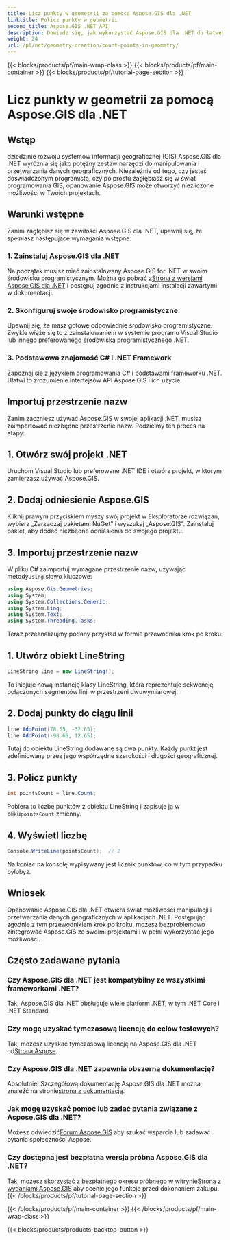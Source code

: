 ```yaml
---
title: Licz punkty w geometrii za pomocą Aspose.GIS dla .NET
linktitle: Policz punkty w geometrii
second_title: Aspose.GIS .NET API
description: Dowiedz się, jak wykorzystać Aspose.GIS dla .NET do łatwego manipulowania danymi geograficznymi. Dostępne kompleksowe samouczki.
weight: 24
url: /pl/net/geometry-creation/count-points-in-geometry/
---
```


{{< blocks/products/pf/main-wrap-class >}}
{{< blocks/products/pf/main-container >}}
{{< blocks/products/pf/tutorial-page-section >}}

# Licz punkty w geometrii za pomocą Aspose.GIS dla .NET

## Wstęp
dziedzinie rozwoju systemów informacji geograficznej (GIS) Aspose.GIS dla .NET wyróżnia się jako potężny zestaw narzędzi do manipulowania i przetwarzania danych geograficznych. Niezależnie od tego, czy jesteś doświadczonym programistą, czy po prostu zagłębiasz się w świat programowania GIS, opanowanie Aspose.GIS może otworzyć niezliczone możliwości w Twoich projektach.
## Warunki wstępne
Zanim zagłębisz się w zawiłości Aspose.GIS dla .NET, upewnij się, że spełniasz następujące wymagania wstępne:
### 1. Zainstaluj Aspose.GIS dla .NET
 Na początek musisz mieć zainstalowany Aspose.GIS for .NET w swoim środowisku programistycznym. Można go pobrać z[Strona z wersjami Aspose.GIS dla .NET](https://releases.aspose.com/gis/net/) i postępuj zgodnie z instrukcjami instalacji zawartymi w dokumentacji.
### 2. Skonfiguruj swoje środowisko programistyczne
Upewnij się, że masz gotowe odpowiednie środowisko programistyczne. Zwykle wiąże się to z zainstalowaniem w systemie programu Visual Studio lub innego preferowanego środowiska programistycznego .NET.
### 3. Podstawowa znajomość C# i .NET Framework
Zapoznaj się z językiem programowania C# i podstawami frameworku .NET. Ułatwi to zrozumienie interfejsów API Aspose.GIS i ich użycie.

## Importuj przestrzenie nazw
Zanim zaczniesz używać Aspose.GIS w swojej aplikacji .NET, musisz zaimportować niezbędne przestrzenie nazw. Podzielmy ten proces na etapy:
## 1. Otwórz swój projekt .NET
Uruchom Visual Studio lub preferowane .NET IDE i otwórz projekt, w którym zamierzasz używać Aspose.GIS.
## 2. Dodaj odniesienie Aspose.GIS
Kliknij prawym przyciskiem myszy swój projekt w Eksploratorze rozwiązań, wybierz „Zarządzaj pakietami NuGet” i wyszukaj „Aspose.GIS”. Zainstaluj pakiet, aby dodać niezbędne odniesienia do swojego projektu.
## 3. Importuj przestrzenie nazw
 W pliku C# zaimportuj wymagane przestrzenie nazw, używając metody`using` słowo kluczowe:
```csharp
using Aspose.Gis.Geometries;
using System;
using System.Collections.Generic;
using System.Linq;
using System.Text;
using System.Threading.Tasks;
```

Teraz przeanalizujmy podany przykład w formie przewodnika krok po kroku:
## 1. Utwórz obiekt LineString
```csharp
LineString line = new LineString();
```
To inicjuje nową instancję klasy LineString, która reprezentuje sekwencję połączonych segmentów linii w przestrzeni dwuwymiarowej.
## 2. Dodaj punkty do ciągu linii
```csharp
line.AddPoint(78.65, -32.65);
line.AddPoint(-98.65, 12.65);
```
Tutaj do obiektu LineString dodawane są dwa punkty. Każdy punkt jest zdefiniowany przez jego współrzędne szerokości i długości geograficznej.
## 3. Policz punkty
```csharp
int pointsCount = line.Count;
```
 Pobiera to liczbę punktów z obiektu LineString i zapisuje ją w pliku`pointsCount` zmienny.
## 4. Wyświetl liczbę
```csharp
Console.WriteLine(pointsCount);  // 2
```
 Na koniec na konsolę wypisywany jest licznik punktów, co w tym przypadku byłoby`2`.

## Wniosek
Opanowanie Aspose.GIS dla .NET otwiera świat możliwości manipulacji i przetwarzania danych geograficznych w aplikacjach .NET. Postępując zgodnie z tym przewodnikiem krok po kroku, możesz bezproblemowo zintegrować Aspose.GIS ze swoimi projektami i w pełni wykorzystać jego możliwości.
## Często zadawane pytania
### Czy Aspose.GIS dla .NET jest kompatybilny ze wszystkimi frameworkami .NET?
Tak, Aspose.GIS dla .NET obsługuje wiele platform .NET, w tym .NET Core i .NET Standard.
### Czy mogę uzyskać tymczasową licencję do celów testowych?
 Tak, możesz uzyskać tymczasową licencję na Aspose.GIS dla .NET od[Strona Aspose](https://purchase.aspose.com/temporary-license/).
### Czy Aspose.GIS dla .NET zapewnia obszerną dokumentację?
Absolutnie! Szczegółową dokumentację Aspose.GIS dla .NET można znaleźć na stronie[strona z dokumentacją](https://reference.aspose.com/gis/net/).
### Jak mogę uzyskać pomoc lub zadać pytania związane z Aspose.GIS dla .NET?
 Możesz odwiedzić[Forum Aspose.GIS](https://forum.aspose.com/c/gis/33) aby szukać wsparcia lub zadawać pytania społeczności Aspose.
### Czy dostępna jest bezpłatna wersja próbna Aspose.GIS dla .NET?
 Tak, możesz skorzystać z bezpłatnego okresu próbnego w witrynie[Strona z wydaniami Aspose.GIS](https://releases.aspose.com/) aby ocenić jego funkcje przed dokonaniem zakupu.
{{< /blocks/products/pf/tutorial-page-section >}}

{{< /blocks/products/pf/main-container >}}
{{< /blocks/products/pf/main-wrap-class >}}

{{< blocks/products/products-backtop-button >}}
